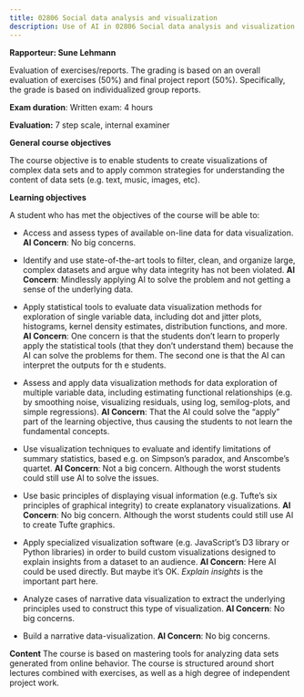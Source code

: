 ```yaml
---
title: 02806 Social data analysis and visualization
description: Use of AI in 02806 Social data analysis and visualization
---
```



**Rapporteur: Sune Lehmann**

Evaluation of exercises/reports. The grading is based on an overall
evaluation of exercises (50%) and final project report (50%).
Specifically, the grade is based on individualized group reports.

**Exam duration**: Written exam: 4 hours

**Evaluation:** 7 step scale, internal examiner

**General course objectives**

The course objective is to enable students to create visualizations of
complex data sets and to apply common strategies for understanding the
content of data sets (e.g. text, music, images, etc).

**Learning objectives**

A student who has met the objectives of the course will be able to:

-   Access and assess types of available on-line data for data
    visualization. **AI Concern**: No big concerns.

-   Identify and use state-of-the-art tools to filter, clean, and
    organize large, complex datasets and argue why data integrity has
    not been violated. **AI Concern**: Mindlessly applying AI to solve
    the problem and not getting a sense of the underlying data.

-   Apply statistical tools to evaluate data visualization methods for
    exploration of single variable data, including dot and jitter plots,
    histograms, kernel density estimates, distribution functions, and
    more. **AI Concern**: One concern is that the students don’t learn
    to properly apply the statistical tools (that they don’t understand
    them) because the AI can solve the problems for them. The second one
    is that the AI can interpret the outputs for th e students.

-   Assess and apply data visualization methods for data exploration of
    multiple variable data, including estimating functional
    relationships (e.g. by smoothing noise, visualizing residuals, using
    log, semilog-plots, and simple regressions). **AI Concern**: That
    the AI could solve the “apply” part of the learning objective, thus
    causing the students to not learn the fundamental concepts.

-   Use visualization techniques to evaluate and identify limitations of
    summary statistics, based e.g. on Simpson’s paradox, and Anscombe’s
    quartet. **AI Concern**: Not a big concern. Although the worst
    students could still use AI to solve the issues.

-   Use basic principles of displaying visual information (e.g. Tufte’s
    six principles of graphical integrity) to create explanatory
    visualizations. **AI Concern**: No big concern. Although the worst
    students could still use AI to create Tufte graphics.

-   Apply specialized visualization software (e.g. JavaScript’s D3
    library or Python libraries) in order to build custom visualizations
    designed to explain insights from a dataset to an audience. **AI
    Concern**: Here AI could be used directly. But maybe it’s OK.
    *Explain insights* is the important part here.

-   Analyze cases of narrative data visualization to extract the
    underlying principles used to construct this type of visualization.
    **AI Concern**: No big concerns.

-   Build a narrative data-visualization. **AI Concern**: No big
    concerns.

**Content** The course is based on mastering tools for analyzing data
sets generated from online behavior. The course is structured around
short lectures combined with exercises, as well as a high degree of
independent project work.

